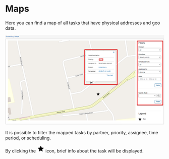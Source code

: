 Maps
=====

Here you can find a map of all tasks that have physical addresses and geo data.

![Maps](maps.png)

It is possible to filter the mapped tasks by partner, priority, assignee, time period, or scheduling.

By clicking the <icon class="image-icon">![star icon](star.png)</icon> icon, brief info about the task will be displayed.
